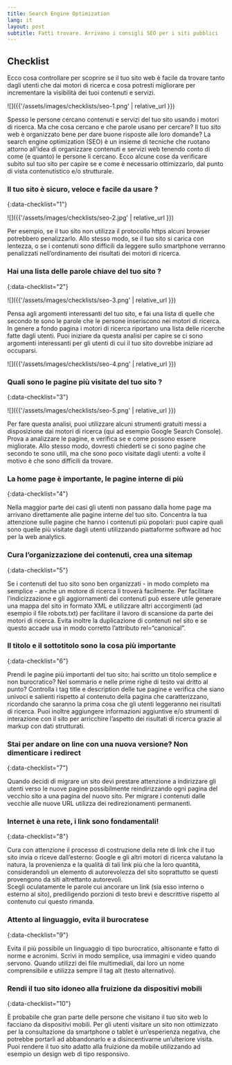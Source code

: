 ```yaml
---
title: Search Engine Optimization
lang: it
layout: post
subtitle: Fatti trovare. Arrivano i consigli SEO per i siti pubblici
---
```


## Checklist

Ecco cosa controllare per scoprire se il tuo sito web è facile da trovare tanto dagli utenti che dai motori di ricerca e cosa potresti migliorare per incrementare la visibilità dei tuoi contenuti e servizi.

![]({{'/assets/images/checklists/seo-1.png' | relative_url }})

Spesso le persone cercano contenuti e servizi del tuo sito usando i motori di ricerca. Ma che cosa cercano e che parole usano per cercare? Il tuo sito web è organizzato bene per dare buone risposte alle loro domande?
La search engine optimization (SEO) è un insieme di tecniche che ruotano attorno all’idea di organizzare contenuti e servizi web tenendo conto di come (e quanto) le persone li cercano. Ecco alcune cose da verificare subito sul tuo sito per capire se e come è necessario ottimizzarlo, dal punto di vista contenutistico e/o strutturale.  

### Il tuo sito è sicuro, veloce e facile da usare ?
{:data-checklist="1"}

![]({{'/assets/images/checklists/seo-2.jpg' | relative_url }})

Per esempio, se il tuo sito non utilizza il protocollo https alcuni browser potrebbero penalizzarlo. Allo stesso modo, se il tuo sito si carica con lentezza, o se i contenuti sono difficili da leggere sullo smartphone verranno penalizzati nell’ordinamento dei risultati dei motori di ricerca.

### Hai una lista delle parole chiave del tuo sito ?
{:data-checklist="2"}

![]({{'/assets/images/checklists/seo-3.png' | relative_url }})

Pensa agli argomenti interessanti del tuo sito, e fai una lista di quelle che secondo te sono le parole che le persone inseriscono nei motori di ricerca. In genere a fondo pagina i motori di ricerca riportano una lista delle ricerche fatte dagli utenti. Puoi iniziare da questa analisi per capire se ci sono argomenti interessanti per gli utenti di cui il tuo sito dovrebbe iniziare ad occuparsi.

![]({{'/assets/images/checklists/seo-4.png' | relative_url }})

### Quali sono le pagine più visitate del tuo sito ?
{:data-checklist="3"}

![]({{'/assets/images/checklists/seo-5.png' | relative_url }})

Per fare questa analisi, puoi utilizzare alcuni strumenti gratuiti messi a disposizione dai motori di ricerca (qui ad esempio Google Search Console). Prova a analizzare le pagine, e verifica se e come possono essere migliorate. Allo stesso modo, dovresti chiederti se ci sono pagine che secondo te sono utili, ma che sono poco visitate dagli utenti: a volte il motivo è che sono difficili da trovare.

### La home page è importante, le pagine interne di più
{:data-checklist="4"}

Nella maggior parte dei casi gli utenti non passano dalla home page ma arrivano direttamente alle pagine interne del tuo sito. Concentra la tua attenzione sulle pagine che hanno i contenuti più popolari: puoi capire quali sono quelle più visitate dagli utenti utilizzando piattaforme software ad hoc per la web analytics.

### Cura l’organizzazione dei contenuti, crea una sitemap
{:data-checklist="5"}

Se i contenuti del tuo sito sono ben organizzati - in modo completo ma semplice - anche un motore di ricerca li troverà facilmente. Per facilitare l’indicizzazione e gli aggiornamenti dei contenuti può essere utile generare una mappa del sito in formato XML e utilizzare altri accorgimenti (ad esempio il file robots.txt) per facilitare il lavoro di scansione da parte dei motori di ricerca.
Evita inoltre la duplicazione di contenuti nel sito e se questo accade usa in modo corretto l’attributo rel=“canonical”.

### Il titolo e il sottotitolo sono la cosa più importante
{:data-checklist="6"}

Prendi le pagine più importanti del tuo sito: hai scritto un titolo semplice e non burocratico? Nel sommario e nelle prime righe di testo vai dritto al punto? Controlla i tag title e description delle tue pagine e verifica che siano univoci e salienti rispetto al contenuto della pagina che caratterizzano, ricordando che saranno la prima cosa che gli utenti leggeranno nei risultati di ricerca. Puoi inoltre aggiungere informazioni aggiuntive e/o strumenti di interazione con il sito per arricchire l’aspetto  dei risultati di ricerca grazie al markup con dati strutturati.

### Stai per andare on line con una nuova versione? Non dimenticare i redirect
{:data-checklist="7"}

Quando decidi di migrare un sito devi prestare attenzione a indirizzare gli utenti verso le nuove pagine possibilmente reindirizzando ogni pagina del vecchio sito a una pagina del nuovo sito. Per migrare i contenuti dalle vecchie alle nuove URL utilizza dei redirezionamenti permanenti.  

### Internet è una rete, i link sono fondamentali!
{:data-checklist="8"}

Cura con attenzione il processo di costruzione della rete di link che il tuo sito invia o riceve dall’esterno: Google e gli altri motori di ricerca valutano la natura, la provenienza e la qualità di tali link più che la loro quantità, considerandoli un elemento di autorevolezza del sito soprattutto se questi provengono da siti altrettanto autorevoli.  
Scegli oculatamente le parole cui ancorare un link (sia esso interno o esterno al sito), prediligendo porzioni di testo brevi e descrittive rispetto al contenuto cui questo rimanda.

### Attento al linguaggio, evita il burocratese
{:data-checklist="9"}

Evita il più possibile un linguaggio di tipo burocratico, altisonante e fatto di norme e acronimi. Scrivi in modo semplice, usa immagini e video quando servono. Quando utilizzi dei file multimediali, dai loro un nome comprensibile e utilizza sempre il tag alt (testo alternativo).

### Rendi il tuo sito idoneo alla fruizione da dispositivi mobili
{:data-checklist="10"}

È probabile che gran parte delle persone che visitano il tuo sito web lo facciano da dispositivi mobili. Per gli utenti visitare un sito non ottimizzato per la consultazione da smartphone o tablet è un’esperienza negativa, che potrebbe portarli ad abbandonarlo e a disincentivarne un’ulteriore visita. Puoi rendere il tuo sito adatto alla fruizione da mobile utilizzando ad esempio un design web di tipo responsivo.
